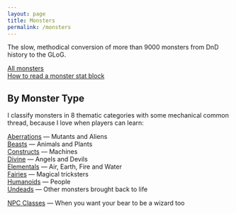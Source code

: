 ```yaml
---
layout: page
title: Monsters
permalink: /monsters
---
```


The slow, methodical conversion of more than 9000 monsters from DnD history to the GLoG.

[All monsters](/list/monsters)<br>
[How to read a monster stat block](/monsters/lexicon)

## By Monster Type
I classify monsters in 8 thematic categories with some mechanical common thread, because I love when players can learn:

[Aberrations](/list/monsters-aberration) — Mutants and Aliens<br>
[Beasts](/list/monsters-beast) — Animals and Plants<br>
[Constructs](/list/monsters-construct) — Machines <br>
[Divine](/list/monsters-celestial) — Angels and Devils <br>
[Elementals](/list/monsters-elemental) — Air, Earth, Fire and Water <br>
[Fairies](/list/monsters-fey) — Magical tricksters <br>
[Humanoids](/list/monsters-humanoid) — People <br>
[Undeads](/list/monsters-undead) —  Other monsters brought back to life

[NPC Classes](/list/monsters-classes) —  When you want your bear to be a wizard too
